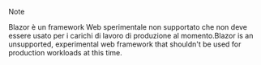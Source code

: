 > [!NOTE]
> <span data-ttu-id="30e96-101">Blazor è un framework Web sperimentale non supportato che non deve essere usato per i carichi di lavoro di produzione al momento.</span><span class="sxs-lookup"><span data-stu-id="30e96-101">Blazor is an unsupported, experimental web framework that shouldn't be used for production workloads at this time.</span></span>
